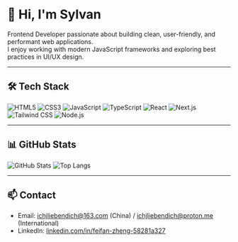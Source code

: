 # 👋 Hi, I'm Sylvan

Frontend Developer passionate about building clean, user-friendly, and performant web applications.  
I enjoy working with modern JavaScript frameworks and exploring best practices in UI/UX design.

---

## 🛠 Tech Stack
![HTML5](https://img.shields.io/badge/-HTML5-E34F26?style=flat&logo=html5&logoColor=white)
![CSS3](https://img.shields.io/badge/-CSS3-1572B6?style=flat&logo=css3&logoColor=white)
![JavaScript](https://img.shields.io/badge/-JavaScript-F7DF1E?style=flat&logo=javascript&logoColor=black)
![TypeScript](https://img.shields.io/badge/-TypeScript-3178C6?style=flat&logo=typescript&logoColor=white)
![React](https://img.shields.io/badge/-React-61DAFB?style=flat&logo=react&logoColor=black)
![Next.js](https://img.shields.io/badge/-Next.js-000000?style=flat&logo=nextdotjs&logoColor=white)
![Tailwind CSS](https://img.shields.io/badge/-Tailwind%20CSS-06B6D4?style=flat&logo=tailwindcss&logoColor=white)
![Node.js](https://img.shields.io/badge/-Node.js-339933?style=flat&logo=nodedotjs&logoColor=white)

---

## 📊 GitHub Stats
![GitHub Stats](https://github-readme-stats.vercel.app/api?username=ZyXianzi&show_icons=true)
![Top Langs](https://github-readme-stats.vercel.app/api/top-langs/?username=ZyXianzi&layout=compact)

---

## 📫 Contact
- Email: ichjliebendich@163.com (China) / ichjliebendich@proton.me (International)
- LinkedIn: [linkedin.com/in/feifan-zheng-58281a327](https://www.linkedin.com/in/feifan-zheng-58281a327/)

